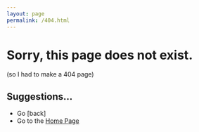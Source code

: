 ```yaml
---
layout: page
permalink: /404.html
---
```

# Sorry, this page does not exist.
(so I had to make a 404 page)
## Suggestions...
* Go [back]
* Go to the [Home Page](/)
